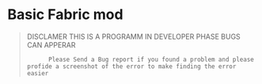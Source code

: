 # Basic  Fabric mod 

> DISCLAMER THIS IS A PROGRAMM IN DEVELOPER PHASE BUGS CAN APPERAR
> 
>           Please Send a Bug report if you found a problem and please profide a screenshot of the error to make finding the error easier
